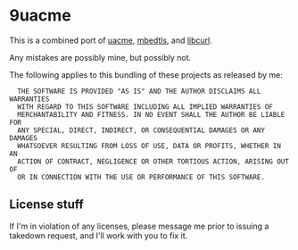 # 9uacme

This is a combined port of [uacme](https://github.com/ndilieto/uacme),
[mbedtls](https://github.com/ARMmbed/mbedtls), and
[libcurl](https://github.com/curl/curl).

Any mistakes are possibly mine, but possibly not.

The following applies to this bundling of these projects as released by me:

```
  THE SOFTWARE IS PROVIDED "AS IS" AND THE AUTHOR DISCLAIMS ALL WARRANTIES
  WITH REGARD TO THIS SOFTWARE INCLUDING ALL IMPLIED WARRANTIES OF
  MERCHANTABILITY AND FITNESS. IN NO EVENT SHALL THE AUTHOR BE LIABLE FOR
  ANY SPECIAL, DIRECT, INDIRECT, OR CONSEQUENTIAL DAMAGES OR ANY DAMAGES
  WHATSOEVER RESULTING FROM LOSS OF USE, DATA OR PROFITS, WHETHER IN AN
  ACTION OF CONTRACT, NEGLIGENCE OR OTHER TORTIOUS ACTION, ARISING OUT OF
  OR IN CONNECTION WITH THE USE OR PERFORMANCE OF THIS SOFTWARE.
```

## License stuff
If I'm in violation of any licenses, please message me prior to issuing a
takedown request, and I'll work with you to fix it.
